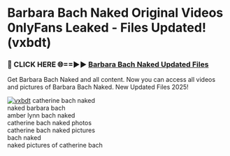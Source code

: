 # Barbara Bach Naked Original Videos 0nlyFans Leaked - Files Updated! (vxbdt)

<h3>🔴 CLICK HERE 🌐==►► <a href="https://tinyurl.com/up5wt9bj" rel="nofollow">Barbara Bach Naked Updated Files</a></h3>

Get Barbara Bach Naked and all content. Now you can access all videos and pictures of Barbara Bach Naked. New Updated Files 2025!

[![vxbdt](https://i.imgur.com/ABiUzMV.gif)](https://tinyurl.com/up5wt9bj)
catherine bach naked<br>
naked barbara bach<br>
amber lynn bach naked<br>
catherine bach naked photos<br>
catherine bach naked pictures<br>
bach naked<br>
naked pictures of catherine bach